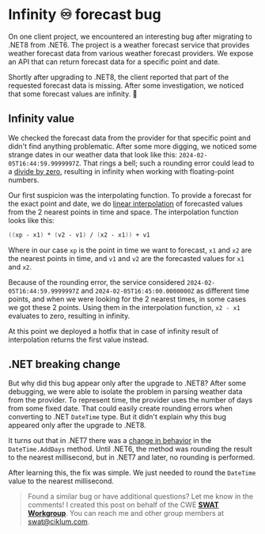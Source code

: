 # Infinity ♾ forecast bug

On one client project, we encountered an interesting bug after migrating to .NET8 from .NET6. The project is a weather forecast service that provides weather forecast data from various weather forecast providers. We expose an API that can return forecast data for a specific point and date.

Shortly after upgrading to .NET8, the client reported that part of the requested forecast data is missing. After some investigation, we noticed that some forecast values are infinity. 🤔 

## Infinity value

We checked the forecast data from the provider for that specific point and didn't find anything problematic. After some more digging, we noticed some strange dates in our weather data that look like this: `2024-02-05T16:44:59.9999997Z`. That rings a bell; such a rounding error could lead to a [divide by zero](https://en.wikipedia.org/wiki/Floating-point_arithmetic#Dealing_with_exceptional_cases), resulting in infinity when working with floating-point numbers.

Our first suspicion was the interpolating function. To provide a forecast for the exact point and date, we do [linear interpolation](https://en.wikipedia.org/wiki/Linear_interpolation) of forecasted values from the 2 nearest points in time and space. The interpolation function looks like this:

```fsharp
((xp - x1) * (v2 - v1) / (x2 - x1)) + v1
```

Where in our case `xp` is the point in time we want to forecast, `x1` and `x2` are the nearest points in time, and `v1` and `v2` are the forecasted values for `x1` and `x2`.

Because of the rounding error, the service considered `2024-02-05T16:44:59.9999997Z` and `2024-02-05T16:45:00.0000000Z` as different time points, and when we were looking for the 2 nearest times, in some cases we got these 2 points. Using them in the interpolation function, `x2 - x1` evaluates to zero, resulting in infinity.

At this point we deployed a hotfix that in case of infinity result of interpolation returns the first value instead.

## .NET breaking change

But why did this bug appear only after the upgrade to .NET8? After some debugging, we were able to isolate the problem in parsing weather data from the provider. To represent time, the provider uses the number of days from some fixed date. That could easily create rounding errors when converting to .NET `DateTime` type. But it didn't explain why this bug appeared only after the upgrade to .NET8.

It turns out that in .NET7 there was a [change in behavior](https://learn.microsoft.com/en-us/dotnet/core/compatibility/core-libraries/7.0/datetime-add-precision) in the `DateTime.AddDays` method. Until .NET6, the method was rounding the result to the nearest millisecond, but in .NET7 and later, no rounding is performed.

After learning this, the fix was simple. We just needed to round the `DateTime` value to the nearest millisecond.

> Found a similar bug or have additional questions? Let me know in the comments! I created this post on behalf of the CWE [**SWAT Workgroup**](https://wiki.ciklum.net/display/CGNA/SWAT+Workgroup). You can reach me and other group members at swat@ciklum.com.